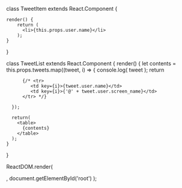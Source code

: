 class TweetItem extends React.Component {

    render() {
        return (
          <li>{this.props.user.name}</li>
        );
    }
}

class TweetList extends React.Component {
    render() {
      let contents = this.props.tweets.map((tweet, i) => {
        console.log( tweet );
        return <TweetItem tweet={tweet}><TweetItem>

          {/* <tr>
             <td key={i}>{tweet.user.name}</td>
             <td key={i}>{'@' + tweet.user.screen_name}</td>
          </tr> */}

      });

      return(
        <table>
          {contents}
        </table>
      );
    }
}

ReactDOM.render(
    <div><TweetList tweets={tweets}/></div>,
    document.getElementById('root')
);
